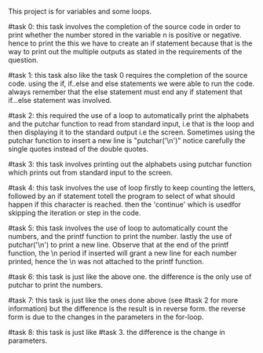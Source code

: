 This project is for variables and some loops.


#task 0: this task involves the completion of the source code in order to print whether the number stored in the variable n is positive or negative. hence to print the this we have to create an if statement because that is the way to print out the multiple outputs as stated in the requirements of the question.

#task 1: this task also like the task 0 requires the completion of the source code. using the if, if..else and else statements we were able to run the code. always remember that the else statement must end any if statement that if...else statement was involved.

#task 2: this required the use of a loop to automatically print the alphabets and the putchar function to read from standard input, i.e that is the loop and then displaying it to the standard output i.e the screen. Sometimes using the putchar function to insert a new line is "putchar('\n')" notice carefully the single quotes instead of the double quotes.

#task 3: this task involves printing out the alphabets using putchar function which prints out from standard input to the screen.

#task 4: this task involves the use of loop firstly to keep counting the letters, followed by an if statement totell the program to select of what should happen if this character is reached. then the 'continue' which is usedfor skipping the iteration or step in the code.

#task 5: this task involves the use of loop to automatically count the numbers, and the printf function to print the number. lastly the use of putchar('\n') to print a new line. Observe that at the end of the printf function, the \n period if inserted will grant a new line for each number printed, hence the \n was not attached to the printf function.

#task 6: this task is just like the above one. the difference is the only use of putchar to print the numbers.

#task 7: this task is just like the ones done above (see #task 2 for more information) but the difference is the result is in reverse form. the reverse form is due to the changes in the parameters in the for-loop.

#task 8: this task is just like #task 3. the difference is the change in parameters. 
